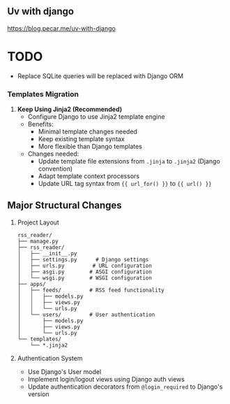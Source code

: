 ## Uv with django
https://blog.pecar.me/uv-with-django


# TODO
  - Replace SQLite queries will be replaced with Django ORM


### Templates Migration


1. **Keep Using Jinja2 (Recommended)**
   - Configure Django to use Jinja2 template engine
   - Benefits:
     - Minimal template changes needed
     - Keep existing template syntax
     - More flexible than Django templates
   - Changes needed:
     - Update template file extensions from `.jinja` to `.jinja2` (Django convention)
     - Adapt template context processors
     - Update URL tag syntax from `{{ url_for() }}` to `{{ url() }}`


## Major Structural Changes

1. Project Layout
   ```
   rss_reader/
   ├── manage.py
   ├── rss_reader/
   │   ├── __init__.py
   │   ├── settings.py      # Django settings
   │   ├── urls.py         # URL configuration
   │   ├── asgi.py        # ASGI configuration
   │   └── wsgi.py        # WSGI configuration
   ├── apps/
   │   ├── feeds/         # RSS feed functionality
   │   │   ├── models.py
   │   │   ├── views.py
   │   │   └── urls.py
   │   └── users/         # User authentication
   │       ├── models.py
   │       ├── views.py
   │       └── urls.py
   └── templates/
       └── *.jinja2
   ```

2. Authentication System
   - Use Django's User model 
   - Implement login/logout views using Django auth views
   - Update authentication decorators from `@login_required` to Django's version
